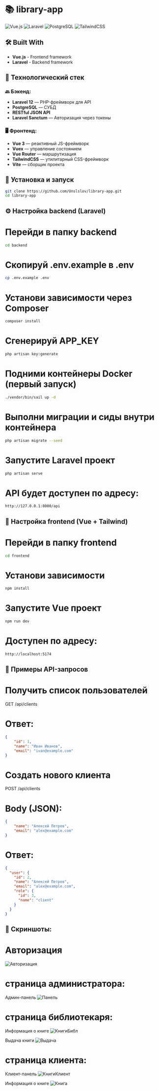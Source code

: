 # 📚 library-app

![Vue.js](https://img.shields.io/badge/Vue.js-35495E?style=for-the-badge&logo=vuedotjs&logoColor=4FC08D)
![Laravel](https://img.shields.io/badge/Laravel-FF2D20?style=for-the-badge&logo=laravel&logoColor=white)
![PostgreSQL](https://img.shields.io/badge/PostgreSQL-316192?style=for-the-badge&logo=postgresql&logoColor=white)
![TailwindCSS](https://img.shields.io/badge/Tailwind_CSS-38B2AC?style=for-the-badge&logo=tailwind-css&logoColor=white)

## 🛠 Built With
- **Vue.js** - Frontend framework
- **Laravel** - Backend framework

## 🧰 Технологический стек

### 🔙 Бэкенд:
- **Laravel 12** — PHP-фреймворк для API
- **PostgreSQL** — СУБД
- **RESTful JSON API** 
- **Laravel Sanctum** — Авторизация через токены

### 🖥 Фронтенд:
- **Vue 3** — реактивный JS-фреймворк
- **Vuex** — управление состоянием
- **Vue Router** — маршрутизация
- **TailwindCSS** — утилитарный CSS-фреймворк
- **Vite** — сборщик проекта

## 🚀 Установка и запуск

```bash
git clone https://github.com/Unslslov/library-app.git
cd library-app
```

## ⚙️ Настройка backend (Laravel)

# Перейди в папку backend
```bash
cd backend
```

# Скопируй .env.example в .env
```bash
cp .env.example .env
```

# Установи зависимости через Composer
```bash
composer install
```

# Сгенерируй APP_KEY
```bash
php artisan key:generate
```

# Подними контейнеры Docker (первый запуск)
```bash
./vendor/bin/sail up -d
```

# Выполни миграции и сиды внутри контейнера
```bash
php artisan migrate --seed
```

# Запустите Laravel проект
```bash
php artisan serve
```

# API будет доступен по адресу: 
```bash
http://127.0.0.1:8000/api
```

## 🎨 Настройка frontend (Vue + Tailwind)

# Перейди в папку frontend
```bash
cd frontend
```

# Установи зависимости
```bash
npm install
```

# Запустите Vue проект
```bash
npm run dev
```

# Доступен по адресу: 
```bash
http://localhost:5174
```

## 📡 Примеры API-запросов

# Получить список пользователей
GET /api/clients

# Ответ:
```json
{ 
    "id": 1,
    "name": "Иван Иванов",
    "email": "ivan@example.com"
}
```

# Создать нового клиента
POST /api/clients

# Body (JSON):
```json
{
    "name": "Алексей Петров",
    "email": "alex@example.com"
}
```

# Ответ:
```json
{
  "user": {
    "id": 2,
    "name": "Алексей Петров",
    "email": "alex@example.com",
    "role": {
      "id": 3,
      "name": "client"
    }
  }
}
```

## 📸 Скриншоты:

# Авторизация
![Авторизация](screenshots/authentication.png)

# страница администратора:
Админ-панель
![Панель](screenshots/adminPanel.png)

# страница библиотекаря:
Информация о книге
![КнигиБибл](screenshots/librarianBook.png)

Выдача книги
![Выдача](screenshots/issuanceBook.png)

# страница клиента:
Клиент-панель
![КнигиКлиент](screenshots/clientBooks.png)

Информация о книге
![Книга](screenshots/clientBook.png)
